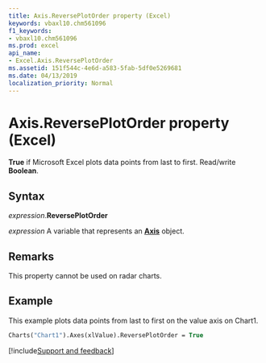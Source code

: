```yaml
---
title: Axis.ReversePlotOrder property (Excel)
keywords: vbaxl10.chm561096
f1_keywords:
- vbaxl10.chm561096
ms.prod: excel
api_name:
- Excel.Axis.ReversePlotOrder
ms.assetid: 151f544c-4e6d-a583-5fab-5df0e5269681
ms.date: 04/13/2019
localization_priority: Normal
---
```



# Axis.ReversePlotOrder property (Excel)

**True** if Microsoft Excel plots data points from last to first. Read/write **Boolean**.


## Syntax

_expression_.**ReversePlotOrder**

_expression_ A variable that represents an **[Axis](Excel.Axis(object).md)** object.


## Remarks

This property cannot be used on radar charts.


## Example

This example plots data points from last to first on the value axis on Chart1.

```vb
Charts("Chart1").Axes(xlValue).ReversePlotOrder = True
```




[!include[Support and feedback](~/includes/feedback-boilerplate.md)]